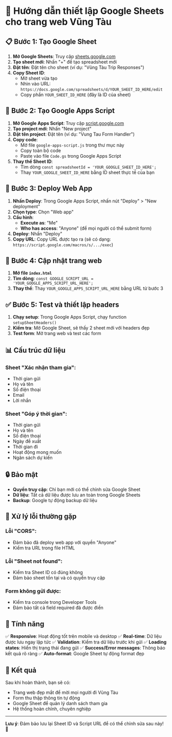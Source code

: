 # 🌊 Hướng dẫn thiết lập Google Sheets cho trang web Vũng Tàu

## 📋 Bước 1: Tạo Google Sheet

1. **Mở Google Sheets**: Truy cập [sheets.google.com](https://sheets.google.com)
2. **Tạo sheet mới**: Nhấn "+" để tạo spreadsheet mới
3. **Đặt tên**: Đặt tên cho sheet (ví dụ: "Vũng Tàu Trip Responses")
4. **Copy Sheet ID**: 
   - Mở sheet vừa tạo
   - Nhìn vào URL: `https://docs.google.com/spreadsheets/d/YOUR_SHEET_ID_HERE/edit`
   - Copy phần `YOUR_SHEET_ID_HERE` (đây là ID của sheet)

## 🔧 Bước 2: Tạo Google Apps Script

1. **Mở Google Apps Script**: Truy cập [script.google.com](https://script.google.com)
2. **Tạo project mới**: Nhấn "New project"
3. **Đặt tên project**: Đặt tên (ví dụ: "Vung Tau Form Handler")
4. **Copy code**: 
   - Mở file `google-apps-script.js` trong thư mục này
   - Copy toàn bộ code
   - Paste vào file `Code.gs` trong Google Apps Script
5. **Thay thế Sheet ID**:
   - Tìm dòng `const spreadsheetId = 'YOUR_GOOGLE_SHEET_ID_HERE';`
   - Thay `YOUR_GOOGLE_SHEET_ID_HERE` bằng ID sheet thực tế của bạn

## 🚀 Bước 3: Deploy Web App

1. **Nhấn Deploy**: Trong Google Apps Script, nhấn nút "Deploy" > "New deployment"
2. **Chọn type**: Chọn "Web app"
3. **Cấu hình**:
   - **Execute as**: "Me"
   - **Who has access**: "Anyone" (để mọi người có thể submit form)
4. **Deploy**: Nhấn "Deploy"
5. **Copy URL**: Copy URL được tạo ra (sẽ có dạng: `https://script.google.com/macros/s/.../exec`)

## 🔗 Bước 4: Cập nhật trang web

1. **Mở file `index.html`**
2. **Tìm dòng**: `const GOOGLE_SCRIPT_URL = 'YOUR_GOOGLE_APPS_SCRIPT_URL_HERE';`
3. **Thay thế**: Thay `YOUR_GOOGLE_APPS_SCRIPT_URL_HERE` bằng URL từ bước 3

## ✅ Bước 5: Test và thiết lập headers

1. **Chạy setup**: Trong Google Apps Script, chạy function `setupSheetHeaders()`
2. **Kiểm tra**: Mở Google Sheet, sẽ thấy 2 sheet mới với headers đẹp
3. **Test form**: Mở trang web và test các form

## 📊 Cấu trúc dữ liệu

### Sheet "Xác nhận tham gia":
- Thời gian gửi
- Họ và tên
- Số điện thoại
- Email
- Lời nhắn

### Sheet "Góp ý thời gian":
- Thời gian gửi
- Họ và tên
- Số điện thoại
- Ngày đề xuất
- Thời gian đi
- Hoạt động mong muốn
- Ngân sách dự kiến

## 🔒 Bảo mật

- **Quyền truy cập**: Chỉ bạn mới có thể chỉnh sửa Google Sheet
- **Dữ liệu**: Tất cả dữ liệu được lưu an toàn trong Google Sheets
- **Backup**: Google tự động backup dữ liệu

## 🐛 Xử lý lỗi thường gặp

### Lỗi "CORS":
- Đảm bảo đã deploy web app với quyền "Anyone"
- Kiểm tra URL trong file HTML

### Lỗi "Sheet not found":
- Kiểm tra Sheet ID có đúng không
- Đảm bảo sheet tồn tại và có quyền truy cập

### Form không gửi được:
- Kiểm tra console trong Developer Tools
- Đảm bảo tất cả field required đã được điền

## 📱 Tính năng

✅ **Responsive**: Hoạt động tốt trên mobile và desktop
✅ **Real-time**: Dữ liệu được lưu ngay lập tức
✅ **Validation**: Kiểm tra dữ liệu trước khi gửi
✅ **Loading states**: Hiển thị trạng thái đang gửi
✅ **Success/Error messages**: Thông báo kết quả rõ ràng
✅ **Auto-format**: Google Sheet tự động format đẹp

## 🎯 Kết quả

Sau khi hoàn thành, bạn sẽ có:
- Trang web đẹp mắt để mời mọi người đi Vũng Tàu
- Form thu thập thông tin tự động
- Google Sheet để quản lý danh sách tham gia
- Hệ thống hoàn chỉnh, chuyên nghiệp

---

**Lưu ý**: Đảm bảo lưu lại Sheet ID và Script URL để có thể chỉnh sửa sau này! 🚀 